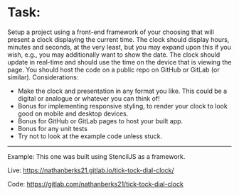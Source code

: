 # Task:

Setup a project using a front-end framework of your choosing that will present a clock
displaying the current time. The clock should display hours, minutes and seconds, at the
very least, but you may expand upon this if you wish, e.g., you may additionally want to
show the date. The clock should update in real-time and should use the time on the device
that is viewing the page. You should host the code on a public repo on GitHub or GitLab (or
similar).
Considerations:

- Make the clock and presentation in any format you like. This could be a digital or
  analogue or whatever you can think of!
- Bonus for implementing responsive styling, to render your clock to look good on
  mobile and desktop devices.
- Bonus for GitHub or GitLab pages to host your built app.
- Bonus for any unit tests
- Try not to look at the example code unless stuck.

---

Example:
This one was built using StencilJS as a framework.

Live: https://nathanberks21.gitlab.io/tick-tock-dial-clock/

Code: https://gitlab.com/nathanberks21/tick-tock-dial-clock
